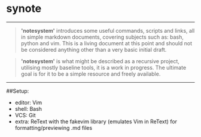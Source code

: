 # synote
___

>**'notesystem'** introduces some useful commands, scripts and links, all in simple markdown documents, covering subjects such as: bash, python and vim. This is a living document at this point and should not be considered anything other than a very basic initial draft.

> **'notesystem'** is what might be described as a recursive project, utilising mostly baseline tools, it is a work in progress. The ultimate goal is for it to be a simple resource and freely available. 



>  

___
##Setup:


  *  editor: Vim
  *  shell: Bash
  *  VCS: Git
  *  extra: ReText with the fakevim library (emulates Vim in ReText) for formatting/previewing .md files 
